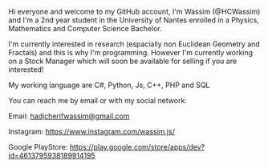 Hi everyone and welcome to my GitHub account, I'm Wassim (@HCWassim) and I'm a 2nd year student in the University of Nantes enrolled in a Physics, Mathematics and Computer Science Bachelor.

I'm currently interested in research (espacially non Euclidean Geometry and Fractals) and this is why I'm programming. However I'm currently working on a Stock Manager which will soon be available for selling if you are interested!

My working language are C#, Python, Js, C++, PHP and SQL

You can reach me by email or with my social network:

Email: hadjcherifwassim@gmail.com

Instagram: https://www.instagram.com/wassim.js/

Google PlayStore: https://play.google.com/store/apps/dev?id=4613795938189914195

<!---
HCWassim/HCWassim is a ✨ special ✨ repository because its `README.md` (this file) appears on your GitHub profile.
You can click the Preview link to take a look at your changes.
--->
